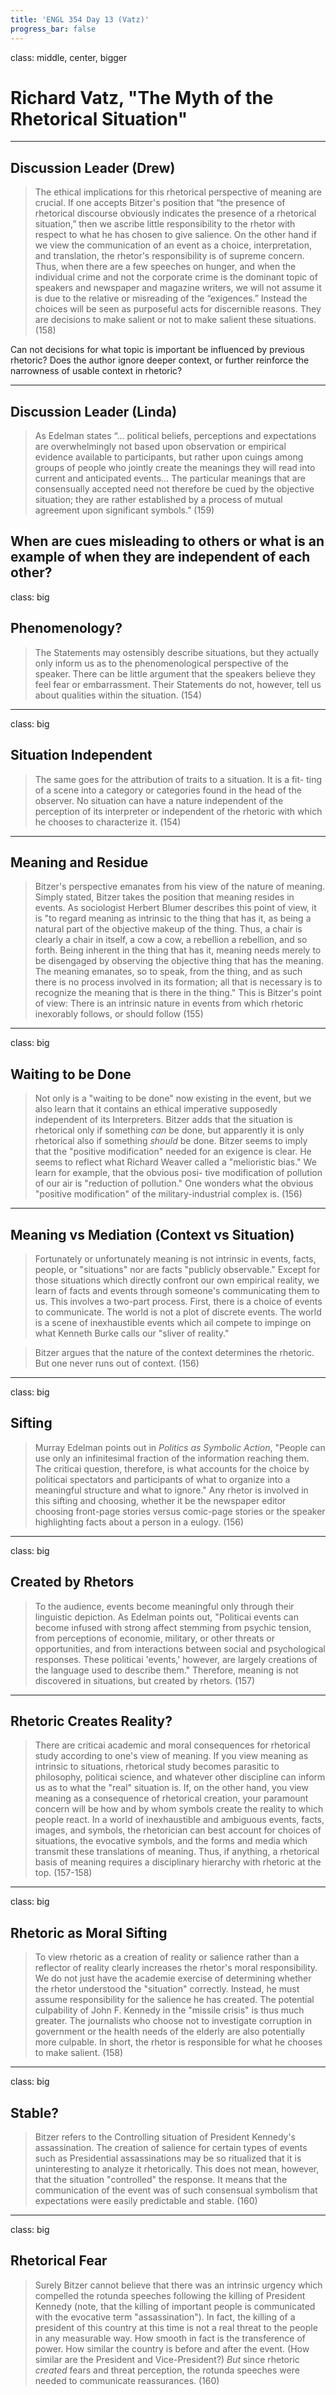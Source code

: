 ```yaml
---
title: 'ENGL 354 Day 13 (Vatz)'
progress_bar: false
---
```

class: middle, center, bigger

# Richard Vatz, "The Myth of the Rhetorical Situation"
---
## Discussion Leader (Drew)

> The ethical implications for this rhetorical perspective of meaning are crucial. If one accepts Bitzer's position that “the presence of rhetorical discourse obviously indicates the presence of a rhetorical situation,” then we ascribe little responsibility to the rhetor with respect to what he has chosen to give salience. On the other hand if we view the communication of an event as a choice, interpretation, and translation, the rhetor's responsibility is of supreme concern. Thus, when there are a few speeches on hunger, and when the individual crime and not the corporate crime is the dominant topic of speakers and newspaper and magazine writers, we will not assume it is due to the relative or misreading of the “exigences.” Instead the choices will be seen as purposeful acts for discernible reasons. They are decisions to make salient or not to make salient these situations. (158)

Can not decisions for what topic is important be influenced by previous rhetoric? Does the author ignore deeper context, or further reinforce the narrowness of usable context in rhetoric?  

---
## Discussion Leader (Linda)

> As Edelman states “… political beliefs, perceptions and expectations are overwhelmingly not based upon observation or empirical evidence available to participants, but rather upon cuings among groups of people who jointly create the meanings they will read into current and anticipated events… The particular meanings that are consensually accepted need not therefore be cued by the objective situation; they are rather established by a process of mutual agreement upon significant symbols.” (159)

When are cues misleading to others or what is an example of when they are independent of each other?
---
class: big
## Phenomenology?

> The Statements may ostensibly describe situations, but they actually only inform us as to the phenomenological perspective of the speaker. There can be little argument that the speakers believe they feel fear or embarrassment. Their Statements do not, however, tell us about qualities within the situation. (154)
---
class: big
## Situation Independent

> The same goes for the attribution of traits to a situation. It is a fit- ting of a scene into a category or categories found in the head of the observer. No situation can have a nature independent of the perception of its interpreter or independent of the rhetoric with which he chooses to characterize it. (154)
---
## Meaning and Residue

>  Bitzer's perspective emanates from his view of the nature of meaning. Simply stated, Bitzer takes the position that meaning resides in events. As sociologist Herbert Blumer describes this point of view, it is "to regard meaning as intrinsic to the thing that has it, as being a natural part of the objective makeup of the thing. Thus, a chair is clearly a chair in itself, a cow a cow, a rebellion a rebellion, and so forth. Being inherent in the thing that has it, meaning needs merely to be disengaged by observing the objective thing that has the meaning. The meaning emanates, so to speak, from the thing, and as such there is no process involved in its formation; all that is necessary is to recognize the meaning that is there in the thing." This is Bitzer's point of view: There is an intrinsic nature in events from which rhetoric inexorably follows, or should follow (155)
---
class: big
## Waiting to be Done

>  Not only is a "waiting to be done" now existing in the event, but we also learn that it contains an ethical imperative supposedly independent of its Interpreters. Bitzer adds that the situation is rhetorical only if something *can* be done, but apparently it is only rhetorical also if something *should* be done. Bitzer seems to imply that the "positive modification" needed for an exigence is clear. He seems to reflect what Richard Weaver called a "melioristic bias." We learn for example, that the obvious posi- tive modification of pollution of our air is "reduction of pollution." One wonders what the obvious "positive modification" of the military-industrial complex is. (156)
---
## Meaning vs Mediation (Context vs Situation)

>  Fortunately or unfortunately meaning is not intrinsic in events, facts, people, or "situations" nor are facts "publicly observable." Except for those situations which directly confront our own empirical reality, we learn of facts and events through someone's communicating them to us. This involves a two-part process. First, there is a choice of events to communicate. The world is not a plot of discrete events. The world is a scene of inexhaustible events which ail compete to impinge on what Kenneth Burke calls our "sliver of reality."

> Bitzer argues that the nature of the context determines the rhetoric. But one never runs out of context. (156)
---
class: big
## Sifting

>  Murray Edelman points out in *Politics as Symbolic Action*, "People can use only an infinitesimal fraction of the information reaching them. The criticai question, therefore, is what accounts for the choice by politicai spectators and participants of what to organize into a meaningful structure and what to ignore." Any rhetor is involved in this sifting and choosing, whether it be the newspaper editor choosing front-page stories versus comic-page stories or the speaker highlighting facts about a person in a eulogy. (156)
---
class: big
## Created by Rhetors

>  To the audience, events become meaningful only through their linguistic depiction. As Edelman points out, "Politicai events can become infused with strong affect stemming from psychic tension, from perceptions of economie, military, or other threats or opportunities, and from interactions between social and psychological responses. These politicai 'events,' however, are largely creations of the language used to describe them." Therefore, meaning is not discovered in situations, but created by rhetors. (157)
---
## Rhetoric Creates Reality?

> There are criticai academic and moral consequences for rhetorical study according to one's view of meaning. If you view  meaning as intrinsic to situations, rhetorical study becomes parasitic to philosophy, politicai science, and whatever other discipline can inform us as to what the "real" situation is. If, on the other hand, you view meaning as a consequence of rhetorical creation, your paramount concern will be how and by whom symbols create the reality to which people react. In a world of inexhaustible and ambiguous events, facts, images, and symbols, the rhetorician can best account for choices of situations, the evocative symbols, and the forms and media which transmit these translations of meaning. Thus, if anything, a rhetorical basis of meaning requires a disciplinary hierarchy with rhetoric at the top. (157-158)
---
class: big
## Rhetoric as Moral Sifting

>  To view rhetoric as a creation of reality or salience rather than a reflector of reality clearly increases the rhetor's moral responsibility. We do not just have the academie exercise of determining whether the rhetor understood the "situation" correctly. Instead, he must assume responsibility for the salience he has created. The potential culpability of John F. Kennedy in the "missile crisis" is thus much greater. The journalists who choose not to investigate corruption in government or the health needs of the elderly are also potentially more culpable. In short, the rhetor is responsible for what he chooses to make salient. (158)
---
class: big
## Stable?

>  Bitzer refers to the Controlling situation of President Kennedy's assassination. The creation of salience for certain types of events such as Presidential assassinations may be so ritualized that it is uninteresting to analyze it rhetorically. This does not mean, however, that the situation "controlled" the response. It means that the communication of the event was of such consensual symbolism that expectations were easily predictable and stable. (160)
---
class: big
## Rhetorical Fear

> Surely Bitzer cannot believe that there was an intrinsic urgency which compelled the rotunda speeches following the killing of President Kennedy (note, that the killing of important people is communicated with the evocative term "assassination"). In fact, the killing of a president of this country at this time is not a real threat to the people in any measurable way. How smooth in fact is the transference of power. How similar the country is before and after the event. (How similar are the President and Vice-President?) *But* since rhetoric *created* fears and threat perception, the rotunda speeches were needed to communicate reassurances. (160)